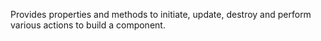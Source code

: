 Provides properties and methods to initiate, update, destroy and perform various actions to build a component.
